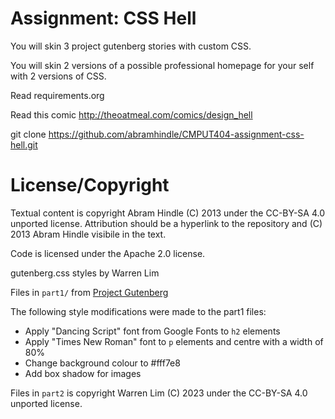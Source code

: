 Assignment: CSS Hell
====================

You will skin 3 project gutenberg stories with custom CSS.

You will skin 2 versions of a possible professional homepage for your
self with 2 versions of CSS.

Read requirements.org

Read this comic http://theoatmeal.com/comics/design_hell

git clone https://github.com/abramhindle/CMPUT404-assignment-css-hell.git

License/Copyright
=================

Textual content is copyright Abram Hindle (C) 2013 under the CC-BY-SA
4.0 unported license. Attribution should be a hyperlink to the
repository and (C) 2013 Abram Hindle visibile in the text.

Code is licensed under the Apache 2.0 license.

gutenberg.css styles by Warren Lim

Files in `part1/` from [Project Gutenberg](https://www.gutenberg.org/)

The following style modifications were made to the part1 files:
- Apply "Dancing Script" font from Google Fonts to `h2` elements
- Apply "Times New Roman" font to `p` elements and centre with a width of 80%
- Change background colour to #fff7e8
- Add box shadow for images

Files in `part2` is copyright Warren Lim (C) 2023 under the CC-BY-SA 4.0 unported license.
